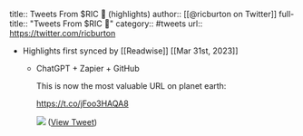 title:: Tweets From $RIC 🐚 (highlights)
author:: [[@ricburton on Twitter]]
full-title:: "Tweets From $RIC 🐚"
category:: #tweets
url:: https://twitter.com/ricburton

- Highlights first synced by [[Readwise]] [[Mar 31st, 2023]]
	- ChatGPT + Zapier + GitHub
	  
	  This is now the most valuable URL on planet earth:
	  
	  https://t.co/jFoo3HAQA8 
	  
	  ![](https://pbs.twimg.com/media/Fsh9nakX0AEMSst.jpg) ([View Tweet](https://twitter.com/ricburton/status/1641700195019919361))
